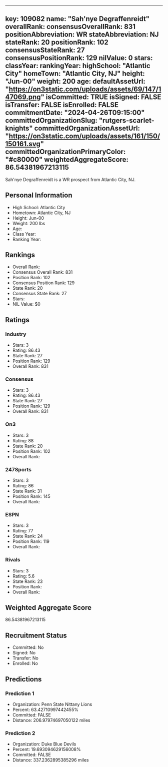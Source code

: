 ---
  key: 109082
  name: "Sah'nye Degraffenreidt"
  overallRank: 
  consensusOverallRank: 831
  positionAbbreviation: WR
  stateAbbreviation: NJ
  stateRank: 20
  positionRank: 102
  consensusStateRank: 27
  consensusPositionRank: 129
  nilValue: 0
  stars: 
  classYear: 
  rankingYear: 
  highSchool: "Atlantic City"
  homeTown: "Atlantic City, NJ"
  height: "Jun-00"
  weight: 200
  age: 
  defaultAssetUrl: "https://on3static.com/uploads/assets/69/147/147069.png"
  isCommitted: TRUE
  isSigned: FALSE
  isTransfer: FALSE
  isEnrolled: FALSE
  commitmentDate: "2024-04-26T09:15:00"
  committedOrganizationSlug: "rutgers-scarlet-knights"
  committedOrganizationAssetUrl: "https://on3static.com/uploads/assets/161/150/150161.svg"
  committedOrganizationPrimaryColor: "#c80000"
  weightedAggregateScore: 86.54381967213115
  ---
  
  Sah'nye Degraffenreidt is a WR prospect from Atlantic City, NJ.
  
  ## Personal Information
  - High School: Atlantic City
  - Hometown: Atlantic City, NJ
  - Height: Jun-00
  - Weight: 200 lbs
  - Age: 
  - Class Year: 
  - Ranking Year: 
  
  ## Rankings
  - Overall Rank: 
  - Consensus Overall Rank: 831
  - Position Rank: 102
  - Consensus Position Rank: 129
  - State Rank: 20
  - Consensus State Rank: 27
  - Stars: 
  - NIL Value: $0
  
  ## Ratings
  
  ### Industry
  - Stars: 3
  - Rating: 86.43
  - State Rank: 27
  - Position Rank: 129
  - Overall Rank: 831
  
  ### Consensus
  - Stars: 3
  - Rating: 86.43
  - State Rank: 27
  - Position Rank: 129
  - Overall Rank: 831
  
  ### On3
  - Stars: 3
  - Rating: 88
  - State Rank: 20
  - Position Rank: 102
  - Overall Rank: 
  
  ### 247Sports
  - Stars: 3
  - Rating: 86
  - State Rank: 31
  - Position Rank: 145
  - Overall Rank: 
  
  ### ESPN
  - Stars: 3
  - Rating: 77
  - State Rank: 24
  - Position Rank: 119
  - Overall Rank: 
  
  ### Rivals
  - Stars: 3
  - Rating: 5.6
  - State Rank: 23
  - Position Rank: 
  - Overall Rank: 
  
  ## Weighted Aggregate Score
  86.54381967213115
  
  ## Recruitment Status
  - Committed: No
  - Signed: No
  - Transfer: No
  - Enrolled: No
  
  
  
  ## Predictions
  
  ### Prediction 1
  - Organization: Penn State Nittany Lions
  - Percent: 63.42710997442455%
  - Committed: FALSE
  - Distance: 206.97974697050122 miles
  
  ### Prediction 2
  - Organization: Duke Blue Devils
  - Percent: 19.693094629156008%
  - Committed: FALSE
  - Distance: 337.2362895385296 miles
  